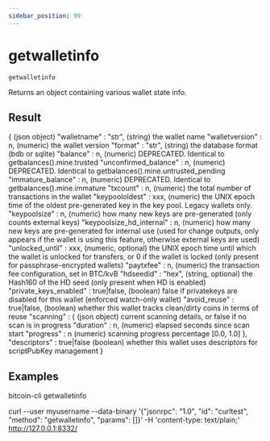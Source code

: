 ```yaml
---
sidebar_position: 99
---
```

# getwalletinfo

`getwalletinfo`

Returns an object containing various wallet state info.

## Result

{                                         (json object)
  "walletname" : "str",                   (string) the wallet name
  "walletversion" : n,                    (numeric) the wallet version
  "format" : "str",                       (string) the database format (bdb or sqlite)
  "balance" : n,                          (numeric) DEPRECATED. Identical to getbalances().mine.trusted
  "unconfirmed_balance" : n,              (numeric) DEPRECATED. Identical to getbalances().mine.untrusted_pending
  "immature_balance" : n,                 (numeric) DEPRECATED. Identical to getbalances().mine.immature
  "txcount" : n,                          (numeric) the total number of transactions in the wallet
  "keypoololdest" : xxx,                  (numeric) the UNIX epoch time of the oldest pre-generated key in the key pool. Legacy wallets only.
  "keypoolsize" : n,                      (numeric) how many new keys are pre-generated (only counts external keys)
  "keypoolsize_hd_internal" : n,          (numeric) how many new keys are pre-generated for internal use (used for change outputs, only appears if the wallet is using this feature, otherwise external keys are used)
  "unlocked_until" : xxx,                 (numeric, optional) the UNIX epoch time until which the wallet is unlocked for transfers, or 0 if the wallet is locked (only present for passphrase-encrypted wallets)
  "paytxfee" : n,                         (numeric) the transaction fee configuration, set in BTC/kvB
  "hdseedid" : "hex",                     (string, optional) the Hash160 of the HD seed (only present when HD is enabled)
  "private_keys_enabled" : true|false,    (boolean) false if privatekeys are disabled for this wallet (enforced watch-only wallet)
  "avoid_reuse" : true|false,             (boolean) whether this wallet tracks clean/dirty coins in terms of reuse
  "scanning" : {                          (json object) current scanning details, or false if no scan is in progress
    "duration" : n,                       (numeric) elapsed seconds since scan start
    "progress" : n                        (numeric) scanning progress percentage [0.0, 1.0]
  },
  "descriptors" : true|false              (boolean) whether this wallet uses descriptors for scriptPubKey management
}

## Examples

bitcoin-cli getwalletinfo

curl --user myusername --data-binary '{"jsonrpc": "1.0", "id": "curltest", "method": "getwalletinfo", "params": []}' -H 'content-type: text/plain;' http://127.0.0.1:8332/
